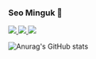 ### Seo Minguk 👋

<!--
**orangejoa/orangejoa** is a ✨ _special_ ✨ repository because its `README.md` (this file) appears on your GitHub profile.

Here are some ideas to get you started:

- 🔭 I’m currently working on ...
- 🌱 I’m currently learning ...
- 👯 I’m looking to collaborate on ...
- 🤔 I’m looking for help with ...
- 💬 Ask me about ...
- 📫 How to reach me: ...
- 😄 Pronouns: ...
- ⚡ Fun fact: ...
-->

<!-- logo instagram -->
<a href="버튼을 눌렀을 때 이동할 링크" target="_blank">
  <img src="https://img.shields.io/badge/instagram-E4405F?style=plastic&logo=instagram&logoColor=white"/>
</a>

<!-- logo notion -->
<a href="https://www.notion.so/f25a44943c524cfba30ccdc4a0d89915" target="_blank">
  <img src="https://img.shields.io/badge/instagram-08088A?style=plastic&logo=instagram&logoColor=white"/>
</a>

<!-- logo  -->
<a href="버튼을 눌렀을 때 이동할 링크" target="_blank">
  <img src="https://img.shields.io/badge/instagram-E4405F?style=plastic&logo=instagram&logoColor=white"/>
</a>

<!-- stat -->
![Anurag's GitHub stats](https://github-readme-stats.vercel.app/api?username=orangejoa&show_icons=true&theme=maroongold)
